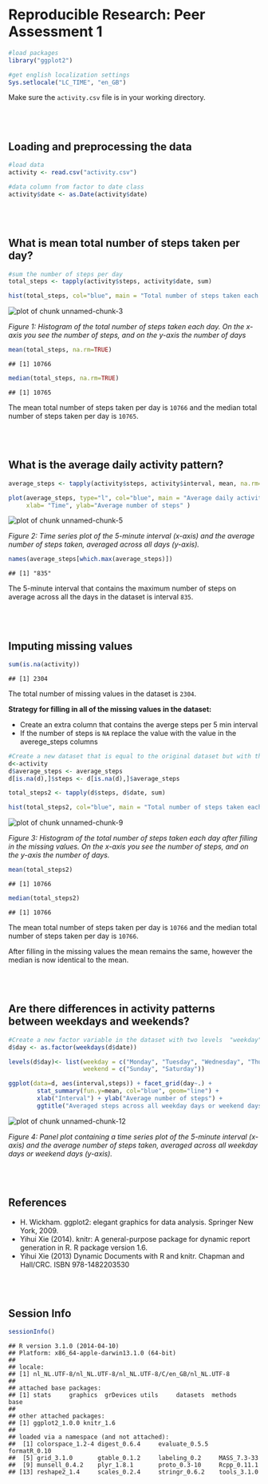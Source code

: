 # Reproducible Research: Peer Assessment 1

```r
#load packages
library("ggplot2")

#get english localization settings
Sys.setlocale("LC_TIME", "en_GB")
```
Make sure the `activity.csv` file is in your working directory.


<br><br>
## Loading and preprocessing the data

```r
#load data
activity <- read.csv("activity.csv")

#data column from factor to date class
activity$date <- as.Date(activity$date)
```

<br><br>
## What is mean total number of steps taken per day?

```r
#sum the number of steps per day
total_steps <- tapply(activity$steps, activity$date, sum)

hist(total_steps, col="blue", main = "Total number of steps taken each day", xlab = " Total number of steps")
```

![plot of chunk unnamed-chunk-3](figure/unnamed-chunk-3.png) 

_Figure 1: Histogram of the total number of steps taken each day. On the x-axis you see the number of steps, and on the y-axis the number of days_



```r
mean(total_steps, na.rm=TRUE)
```

```
## [1] 10766
```

```r
median(total_steps, na.rm=TRUE)
```

```
## [1] 10765
```

The mean total number of steps taken per day is `10766` and the median total number of steps taken per day is `10765`.

<br><br>
## What is the average daily activity pattern?

```r
average_steps <- tapply(activity$steps, activity$interval, mean, na.rm=TRUE)

plot(average_steps, type="l", col="blue", main = "Average daily activity pattern", 
     xlab= "Time", ylab="Average number of steps" )
```

![plot of chunk unnamed-chunk-5](figure/unnamed-chunk-5.png) 

_Figure 2: Time series plot of the 5-minute interval (x-axis) and the average number of steps taken, averaged across all days (y-axis)._



```r
names(average_steps[which.max(average_steps)])
```

```
## [1] "835"
```

The 5-minute interval that contains the maximum number of steps on average across all the days in the dataset is interval `835`.

<br><br>
## Imputing missing values


```r
sum(is.na(activity))
```

```
## [1] 2304
```

The total number of missing values in the dataset is `2304`.

**Strategy for filling in all of the missing values in the dataset:**
* Create an extra column that contains the averge steps per 5 min interval
* If the number of steps is `NA` replace the value with the value in the averege_steps columns


```r
#Create a new dataset that is equal to the original dataset but with the missing data filled in.
d<-activity
d$average_steps <- average_steps
d[is.na(d),]$steps <- d[is.na(d),]$average_steps
```


```r
total_steps2 <- tapply(d$steps, d$date, sum)

hist(total_steps2, col="blue", main = "Total number of steps taken each day", xlab = " Total number of steps")
```

![plot of chunk unnamed-chunk-9](figure/unnamed-chunk-9.png) 

_Figure 3: Histogram of the total number of steps taken each day after filling in the missing values. On the x-axis you see the number of steps, and on the y-axis the number of days._


```r
mean(total_steps2)
```

```
## [1] 10766
```

```r
median(total_steps2)
```

```
## [1] 10766
```
The mean total number of steps taken per day is `10766` and the median total number of steps taken per day is `10766`.

After filling in the missing values the mean remains the same, however the median is now identical to the mean. 

<br><br>
## Are there differences in activity patterns between weekdays and weekends?


```r
#Create a new factor variable in the dataset with two levels  "weekday" and "weekend" 
d$day <- as.factor(weekdays(d$date))

levels(d$day)<- list(weekday = c("Monday", "Tuesday", "Wednesday", "Thursday", "Friday"),
                     weekend = c("Sunday", "Saturday"))
```


```r
ggplot(data=d, aes(interval,steps)) + facet_grid(day~.) + 
        stat_summary(fun.y=mean, col="blue", geom="line") +
        xlab("Interval") + ylab("Average number of steps") +
        ggtitle("Averaged steps across all weekday days or weekend days")
```

![plot of chunk unnamed-chunk-12](figure/unnamed-chunk-12.png) 

_Figure 4: Panel plot containing a time series plot of the 5-minute interval (x-axis) and the average number of steps taken, averaged across all weekday days or weekend days (y-axis)._


<br><br>
## References
* H. Wickham. ggplot2: elegant graphics for data analysis. Springer New York, 2009.
* Yihui Xie (2014). knitr: A general-purpose package for dynamic report generation in R. R package version 1.6.
* Yihui Xie (2013) Dynamic Documents with R and knitr. Chapman and Hall/CRC. ISBN 978-1482203530


<br><br>
## Session Info

```r
sessionInfo()
```

```
## R version 3.1.0 (2014-04-10)
## Platform: x86_64-apple-darwin13.1.0 (64-bit)
## 
## locale:
## [1] nl_NL.UTF-8/nl_NL.UTF-8/nl_NL.UTF-8/C/en_GB/nl_NL.UTF-8
## 
## attached base packages:
## [1] stats     graphics  grDevices utils     datasets  methods   base     
## 
## other attached packages:
## [1] ggplot2_1.0.0 knitr_1.6    
## 
## loaded via a namespace (and not attached):
##  [1] colorspace_1.2-4 digest_0.6.4     evaluate_0.5.5   formatR_0.10    
##  [5] grid_3.1.0       gtable_0.1.2     labeling_0.2     MASS_7.3-33     
##  [9] munsell_0.4.2    plyr_1.8.1       proto_0.3-10     Rcpp_0.11.1     
## [13] reshape2_1.4     scales_0.2.4     stringr_0.6.2    tools_3.1.0
```
